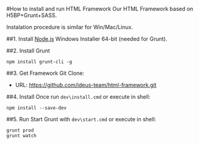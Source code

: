 #How to install and run HTML Framework
Our HTML Framework based on H5BP+Grunt+SASS.

Instalation procedure is similar for Win/Mac/Linux.

##1. Install [Node.js](http://nodejs.org/download/)
Windows Installer 64-bit (needed for Grunt).

##2. Install Grunt
```
npm install grunt-cli -g
```

##3. Get Framework
Git Clone:
- URL: https://github.com/ideus-team/html-framework.git

##4. Install
Once run `dev\install.cmd` or execute in shell:
```shell
npm install --save-dev
```

##5. Run
Start Grunt with `dev\start.cmd` or execute in shell:
```shell
grunt prod
grunt watch
```
